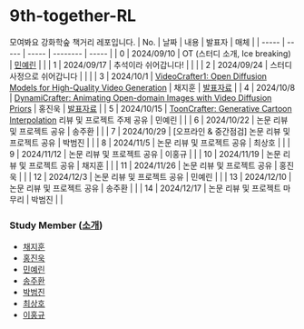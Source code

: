 # 9th-together-RL
모여봐요 강화학숲 책거리 레포입니다.
| No. | 날짜 | 내용 | 발표자 | 매체 | 
| ----- | ----- | ----- | -------- | ----- |
| 0 | 2024/09/10 | OT (스터디 소개, Ice breaking) | [민예린]() | | 
| 1 | 2024/09/17 | 추석이라 쉬어갑니다! |  |  | 
| 2 | 2024/09/24 | 스터디 사정으로 쉬어갑니다 |  |  | 
| 3 | 2024/10/1 | [VideoCrafter1: Open Diffusion Models for High-Quality Video Generation](https://arxiv.org/abs/2310.19512) | 채지훈 | [발표자료](./VideoCrafter1.pdf) | 
| 4 | 2024/10/8 | [DynamiCrafter: Animating Open-domain Images with Video Diffusion Priors](https://arxiv.org/abs/2310.12190) | 홍진욱 | [발표자료](.\DynamiCrafter.pdf) | 
| 5 | 2024/10/15 | [ToonCrafter: Generative Cartoon Interpolation](https://arxiv.org/abs/2405.17933) 리뷰 및 프로젝트 주제 공유 | 민예린 |  | 
| 6 | 2024/10/22 | 논문 리뷰 및 프로젝트 공유 | 송주환 |  | 
| 7 | 2024/10/29 | [오프라인 & 중간점검] 논문 리뷰 및 프로젝트 공유 | 박범진 |  | 
| 8 | 2024/11/5 | 논문 리뷰 및 프로젝트 공유 | 최상호 |  | 
| 9 | 2024/11/12 | 논문 리뷰 및 프로젝트 공유 | 이홍규 |  | 
| 10 | 2024/11/19 | 논문 리뷰 및 프로젝트 공유 | 채지훈 |  | 
| 11 | 2024/11/26 | 논문 리뷰 및 프로젝트 공유 | 홍진욱 |  | 
| 12 | 2024/12/3 | 논문 리뷰 및 프로젝트 공유 | 민예린 |  | 
| 13 | 2024/12/10 | 논문 리뷰 및 프로젝트 공유 | 송주환 |  | 
| 14 | 2024/12/17 | 논문 리뷰 및 프로젝트 마무리 | 박범진 |  | 

### Study Member ([소개](https://github.com/Pseudo-Lab/9th-together-RL/discussions/1))

* [채지훈]()
* [홍진욱]()
* [민예린]()
* [송주환]()
* [박범진]()
* [최상호]()
* [이홍규]()